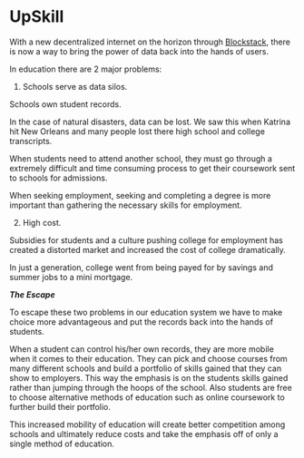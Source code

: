 # UpSkill

With a new decentralized internet on the horizon through [Blockstack](http://blockstack.org),
there is now a way to bring the power of data back into the hands of users.

In education there are 2 major problems:

1. Schools serve as data silos.

Schools own student records.

In the case of natural disasters, data can be lost. We saw this when Katrina
hit New Orleans and many people lost there high school and college transcripts. 

When students need to attend another school, they must go through a extremely difficult
and time consuming process to get their coursework sent to schools for admissions.

When seeking employment, seeking and completing a degree is more important than gathering
the necessary skills for employment.


2. High cost.

Subsidies for students and a culture pushing college for employment has
created a distorted market and increased the cost of college dramatically.

In just a generation, college went from being payed for by savings and summer jobs to a mini mortgage.

***The Escape***

To escape these two problems in our education system we have to make choice more advantageous and put the records 
back into the hands of students.

When a student can control his/her own records, they are more mobile when it comes to their education.
They can pick and choose courses from many different schools and build a portfolio of skills gained
that they can show to employers. This way the emphasis is on the students skills gained rather than 
jumping through the hoops of the school. Also students are free to choose alternative methods of education
such as online coursework to further build their portfolio.

This increased mobility of education will create better competition among schools and ultimately reduce costs
and take the emphasis off of only a single method of education.
